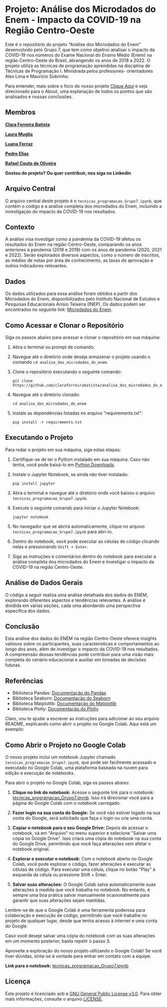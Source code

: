 # Projeto: Análise dos Microdados do Enem - Impacto da COVID-19 na Região Centro-Oeste

Este é o repositório do projeto "Análise dos Microdados do Enem" desenvolvido pelo Grupo 7, que tem como objetivo analisar o impacto da COVID-19 nos números do Exame Nacional do Ensino Médio (Enem) na região Centro-Oeste do Brasil, abrangendo os anos de 2018 a 2022. O projeto utiliza as técnicas de programação aprendidas na disciplina de Técnicas de Programação I. Ministrada pelos professores- orientadores Alex Lima e Mauricio Sobrinho.

Para entender, mais sobre o foco do nosso projeto [Clique Aqui](about.md) e seja direcionado para o About, uma explanação de todos os pontos que são analisados e nossas conclusões.


## Membros

**[Clara Ferreira Batista](https://www.linkedin.com/in/clara-ferreira-batista/)**

**[Laura Muglia](https://www.linkedin.com/in/lauramuglia/)**

**[Luana Ferraz](https://www.linkedin.com/in/luanamariaferraz/)**

**[Pedro Elias](https://www.linkedin.com/in/pedro-elias-muniz-peres-378b41206/)**

**[Rafael Couto de Oliveira](https://www.linkedin.com/in/couto21/)**

**Gostou do projeto? Ou quer contribuir, nos siga no Linkedin**

## Arquivo Central

O arquivo central deste projeto é o `tecnicas_programacao_Grupo7.ipynb`, que contém o código e a análise completa dos microdados do Enem, incluindo a investigação do impacto da COVID-19 nos resultados.

## Contexto

A análise visa investigar como a pandemia da COVID-19 afetou os resultados do Enem na região Centro-Oeste, comparando os anos anteriores à pandemia (2018 e 2019) com os anos de pandemia (2020, 2021 e 2022). Serão explorados diversos aspectos, como o número de inscritos, as médias de notas por área de conhecimento, as taxas de aprovação e outros indicadores relevantes.

## Dados

Os dados utilizados para essa análise foram obtidos a partir dos Microdados do Enem, disponibilizados pelo Instituto Nacional de Estudos e Pesquisas Educacionais Anísio Teixeira (INEP). Os dados podem ser encontrados no seguinte link: [Microdados do Enem](https://www.gov.br/inep/pt-br/acesso-a-informacao/dados-abertos/microdados/enem).

## Como Acessar e Clonar o Repositório

Siga os passos abaixo para acessar e clonar o repositório em sua máquina:

1. Abra o terminal ou prompt de comando.

2. Navegue até o diretório onde deseja armazenar o projeto usando o comando `cd analise_dos_microdados_do_enem`.

3. Clone o repositório executando o seguinte comando:
   ```
   git clone https://github.com/claraferreirabatista/analise_dos_microdados_do_enem.git
   ```

4. Navegue até o diretório clonado:
   ```
   cd analise_dos_microdados_do_enem
   ```

5. Instale as dependências listadas no arquivo "requirements.txt":
   ```
   pip install -r requirements.txt
   ```

## Executando o Projeto

Para rodar o projeto em sua máquina, siga estas etapas:

1. Certifique-se de ter o Python instalado em sua máquina. Caso não tenha, você pode baixá-lo em [Python Downloads](https://www.python.org/downloads/).

2. Instale o Jupyter Notebook, se ainda não tiver instalado:
   ```
   pip install jupyter
   ```

3. Abra o terminal e navegue até o diretório onde você baixou o arquivo `tecnicas_programacao_Grupo7.ipynb`.

4. Execute o seguinte comando para iniciar o Jupyter Notebook:
   ```
   jupyter notebook
   ```

5. No navegador que se abrirá automaticamente, clique no arquivo `tecnicas_programacao_Grupo7.ipynb` para abri-lo.

6. Dentro do notebook, você pode executar as células de código clicando nelas e pressionando `Shift + Enter`.

7. Siga as instruções e comentários dentro do notebook para executar a análise completa dos microdados do Enem e investigar o impacto da COVID-19 na região Centro-Oeste.

## Análise de Dados Gerais

O código a seguir realiza uma análise detalhada dos dados do ENEM, explorando diferentes aspectos e tendências relevantes. A análise é dividida em várias seções, cada uma abordando uma perspectiva específica dos dados.

## Conclusão

Esta análise dos dados do ENEM na região Centro-Oeste oferece insights valiosos sobre os participantes, suas características e comportamentos ao longo dos anos, além de investigar o impacto da COVID-19 nos resultados. A compreensão dessas tendências pode contribuir para uma visão mais completa do cenário educacional e auxiliar em tomadas de decisões futuras.

## Referências

- Biblioteca Pandas: [Documentação do Pandas](https://pandas.pydata.org/docs/)
- Biblioteca Seaborn: [Documentação do Seaborn](https://seaborn.pydata.org/documentation.html)
- Biblioteca Matplotlib: [Documentação do Matplotlib](https://matplotlib.org/stable/contents.html)
- Biblioteca Plotly: [Documentação do Plotly](https://plotly.com/python/)

Claro, vou te ajudar a escrever as instruções para adicionar ao seu arquivo README, explicando como abrir o projeto no Google Colab. Aqui está um exemplo:

## Como Abrir o Projeto no Google Colab

O nosso projeto inclui um notebook Jupyter chamado `tecnicas_programacao_Grupo7.ipynb`, que pode ser facilmente acessado e executado no Google Colab, uma plataforma baseada na nuvem para edição e execução de notebooks.

Para abrir o projeto no Google Colab, siga os passos abaixo:

1. **Clique no link do notebook:** Acesse o seguinte link para o notebook: [tecnicas_programacao_Grupo7.ipynb](https://colab.research.google.com/drive/10k9nKpVW26KUpBbKCHX-QYnlbcsXs1dJ?usp=sharing). Isso irá direcionar você para a página do Google Colab com o notebook carregado.

2. **Fazer login na sua conta do Google:** Se você não estiver logado na sua conta do Google, será solicitado que faça o login ou crie uma conta.

3. **Copiar o notebook para o seu Google Drive:** Depois de acessar o notebook, vá em "Arquivo" no menu superior e selecione "Salvar uma cópia no Google Drive". Isso criará uma cópia do notebook na sua conta do Google Drive, permitindo que você faça alterações sem afetar o notebook original.

4. **Explorar e executar o notebook:** Com o notebook aberto no Google Colab, você pode explorar o código, fazer alterações e executar as células de código. Para executar uma célula, clique no botão "Play" à esquerda da célula ou pressione Shift + Enter.

5. **Salvar suas alterações:** O Google Colab salva automaticamente suas alterações à medida que você trabalha no notebook. No entanto, é sempre uma boa prática salvar manualmente ocasionalmente para garantir que suas alterações sejam mantidas.

Lembre-se de que o Google Colab é uma ferramenta poderosa para colaboração e execução de código, permitindo que você trabalhe no projeto de qualquer lugar, desde que tenha acesso à internet e uma conta do Google.

Caso você deseje salvar uma cópia do notebook com as suas alterações em um momento posterior, basta repetir o passo 3.

Aproveite a exploração do nosso projeto utilizando o Google Colab! Se você tiver dúvidas, sinta-se à vontade para entrar em contato com a equipe.

**Link para o notebook:** [tecnicas_programacao_Grupo7.ipynb](https://colab.research.google.com/drive/10k9nKpVW26KUpBbKCHX-QYnlbcsXs1dJ?usp=sharing)


## Licença

Este projeto é licenciado sob a [GNU General Public License v3.0](https://www.gnu.org/licenses/gpl-3.0.en.html). Para obter mais informações, consulte o arquivo [LICENSE](LICENSE).